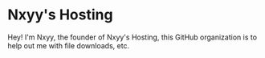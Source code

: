 # Nxyy's Hosting
Hey! I'm Nxyy, the founder of Nxyy's Hosting, this GitHub organization is to help out me with file downloads, etc.